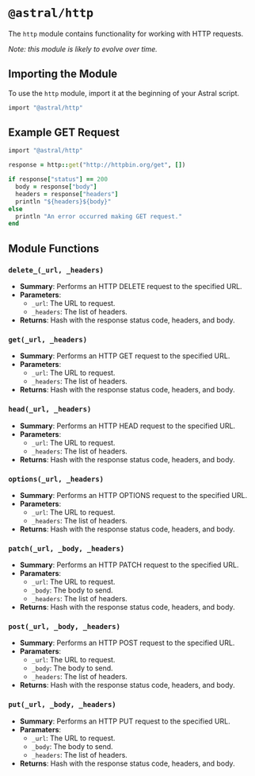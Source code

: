 # `@astral/http`

The `http` module contains functionality for working with HTTP requests.

*Note: this module is likely to evolve over time.*

## Importing the Module

To use the `http` module, import it at the beginning of your Astral script.

```ruby
import "@astral/http"
```

## Example GET Request

```ruby
import "@astral/http"

response = http::get("http://httpbin.org/get", [])

if response["status"] == 200
  body = response["body"]
  headers = response["headers"]
  println "${headers}${body}"
else
  println "An error occurred making GET request."
end
```

## Module Functions

### `delete_(_url, _headers)`
- **Summary**: Performs an HTTP DELETE request to the specified URL.
- **Parameters**:
  - `_url`: The URL to request.
  - `_headers`: The list of headers.
- **Returns**: Hash with the response status code, headers, and body.

### `get(_url, _headers)`
- **Summary**: Performs an HTTP GET request to the specified URL.
- **Parameters**:
  - `_url`: The URL to request.
  - `_headers`: The list of headers.
- **Returns**: Hash with the response status code, headers, and body.

### `head(_url, _headers)`
- **Summary**: Performs an HTTP HEAD request to the specified URL.
- **Parameters**:
  - `_url`: The URL to request.
  - `_headers`: The list of headers.
- **Returns**: Hash with the response status code, headers, and body.

### `options(_url, _headers)`
- **Summary**: Performs an HTTP OPTIONS request to the specified URL.
- **Parameters**:
  - `_url`: The URL to request.
  - `_headers`: The list of headers.
- **Returns**: Hash with the response status code, headers, and body.

### `patch(_url, _body, _headers)`
- **Summary**: Performs an HTTP PATCH request to the specified URL.
- **Paramaters**:
    - `_url`: The URL to request.
    - `_body`: The body to send.
    - `_headers`: The list of headers.
- **Returns**: Hash with the response status code, headers, and body.

### `post(_url, _body, _headers)`
- **Summary**: Performs an HTTP POST request to the specified URL.
- **Paramaters**:
    - `_url`: The URL to request.
    - `_body`: The body to send.
    - `_headers`: The list of headers.
- **Returns**: Hash with the response status code, headers, and body.

### `put(_url, _body, _headers)`
- **Summary**: Performs an HTTP PUT request to the specified URL.
- **Paramaters**:
    - `_url`: The URL to request.
    - `_body`: The body to send.
    - `_headers`: The list of headers.
- **Returns**: Hash with the response status code, headers, and body.